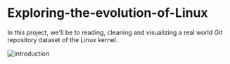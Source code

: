 # Exploring-the-evolution-of-Linux
In this project, we'll be to reading, cleaning and visualizing a real world Git repository dataset of the Linux kernel.


![introduction](https://user-images.githubusercontent.com/26146801/34643154-6fe183a4-f345-11e7-9a2f-1bb8532ef3d9.png)
